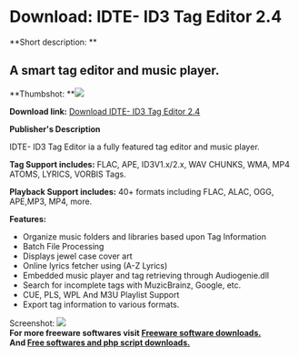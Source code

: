 # Download: IDTE- ID3 Tag Editor 2.4

**Short description: **

## A smart tag editor and music player.

  
**Thumbshot: **![](http://www.freewarefiles.com/screenshot/idte_md.jpg)   
  
**Download link:** [Download IDTE- ID3 Tag Editor 2.4](http://freesoftwares.boysofts.com/IDTE-ID3-Tag-Editor_program_88021.html)  
  

**Publisher's Description**  
  

IDTE- ID3 Tag Editor ia a fully featured tag editor and music player.

**Tag Support includes:** FLAC, APE, ID3V1.x/2.x, WAV CHUNKS, WMA, MP4 ATOMS, LYRICS, VORBIS Tags.

**Playback Support includes:** 40+ formats including FLAC, ALAC, OGG, APE,MP3, MP4, more.

**Features:**

  * Organize music folders and libraries based upon Tag Information 
  * Batch File Processing 
  * Displays jewel case cover art 
  * Online lyrics fetcher using (A-Z Lyrics) 
  * Embedded music player and tag retrieving through Audiogenie.dll 
  * Search for incomplete tags with MuzicBrainz, Google, etc. 
  * CUE, PLS, WPL And M3U Playlist Support 
  * Export tag information to various formats. 

  
  
Screenshot: ![](http://www.freewarefiles.com/screenshot/idte.jpg)  
**For more freeware softwares visit [Freeware software downloads.](http://freesoftwares.boysofts.com/)**   
**And [Free softwares and php script downloads.](http://www.boysofts.com/)**

